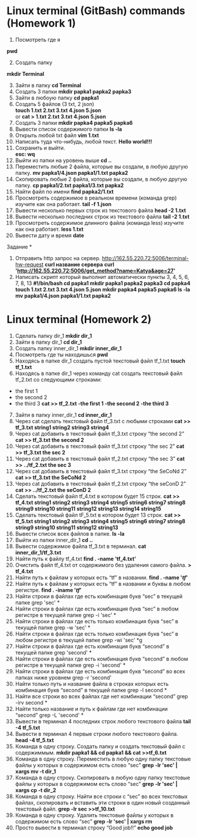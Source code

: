 # Linux terminal (GitBash) commands (Homework 1)
1) Посмотреть где я  
 
 **pwd**

2) Создать папку    

**mkdir Terminal**

3) Зайти в папку 
**cd Terminal**
4) Создать 3 папки 
**mkdir papka1 papka2 papka3**
5) Зайти в любоую папку 
**cd papka1**
6) Создать 5 файлов (3 txt, 2 json)  
**touch 1.txt 2.txt 3.txt 4.json 5.json**  
or
**cat > 1.txt 2.txt 3.txt 4.json 5.json**
7) Создать 3 папки
**mkdir papka4 papka5 papka6**
8) Вывести список содержимого папки 
**ls -la**
9) Открыть любой txt файл 
**vim 1.txt**  
10) Написать туда что-нибудь, любой текст. 
**Hello world!!!**
11) Сохранить и выйти.  
**esc: wq**
12) Выйти из папки на уровень выше 
**cd ..**
13) Переместить любые 2 файла, которые вы создали, в любую другую папку. 
**mv papka1/4.json papka1/1.txt papka2**
14) Скопировать любые 2 файла, которые вы создали, в любую другую папку. 
**cp papka1/2.txt papka1/3.txt papka2**
15) Найти файл по имени 
**find papka2/1.txt**
16) Просмотреть содержимое в реальном времени (команда grep) изучите как она работает. 
**tail -f 1.json**
17) Вывести несколько первых строк из текстового файла 
**head -2 1.txt**
18) Вывести несколько последних строк из текстового файла 
**tail -2 1.txt**
20) Просмотреть содержимое длинного файла (команда less) изучите как она работает. 
**less 1.txt**
21) Вывести дату и время 
**date**

Задание *
1) Отправить http запрос на сервер.
http://162.55.220.72:5006/terminal-hw-request
**curl название сервера**
**curl 'http://162.55.220.72:5006/get_method?name=Katya&age=27'**
2) Написать скрипт который выполнит автоматически пункты 3, 4, 5, 6, 7, 8, 13
**#!/bin/bash
cd papka1
mkdir papka1 papka2 papka3
cd papka4
touch 1.txt 2.txt 3.txt 4.json 5.json 
mkdir papka4 papka5 papka6
ls -la
mv papka1/4.json papka1/1.txt papka2**

# Linux terminal (Homework 2)
1. Сделать папку dir_1 **mkdir dir_1**
 2. Зайти в папку dir_1 **cd dir_1**
 3. Создать папку inner_dir_1 **mkdir inner_dir_1**
4. Посмотреть где ты находишься **pwd**
 5. Находясь в папке dir_1 создать пустой текстовый файл tf_1.txt **touch tf_1.txt**
 6. Находясь в папке dir_1 через команду cat создать текстовый файл tf_2.txt со следующими строками:
- the first 1
- the second 2
- the third 3
**cat >> tf_2.txt
-the first 1
-the second 2
-the third 3**
7. Зайти в папку inner_dir_1 **cd inner_dir_1**
 8. Через cat сделать текстовый файл tf_3.txt  c любыми строками
**cat >> tf_3.txt
string1
string2
string3
string4**
 9. Через cat добавить в текстовый файл tf_3.txt строку “the second 2”
**cat >> tf_3.txt
the second 2**
 10. Через cat добавить в текстовый файл tf_3.txt строку “the sec 2”
**cat >> tf_3.txt
the sec 2**
 11. Через cat добавить в текстовый файл tf_2.txt строку “the sec 3”
**cat >> ../tf_2.txt
the sec 3**
 12. Через cat добавить в текстовый файл tf_3.txt строку “the SeCoNd 2”
**cat >> tf_3.txt
the SeCoNd 2**
 13. Через cat добавить в текстовый файл tf_2.txt строку “the seConD 2”
**cat >> ../tf_2.txt
the seConD 2**
 14. Сделать текстовый файл tf_4.txt в котором будет 15 строк.
**cat >> tf_4.txt
string1
string2
string3
string4
string5
string6
string7
string8
string9
string10
string11
string12
string13
string14
string15**
 15. Сделать текстовый файл tF_5.txt в котором будет 13 строк.
**cat >> tf_5.txt
string1
string2
string3
string4
string5
string6
string7
string8
string9
string10
string11
string12
string13**
 16. Вывести список всех файлов в папке. **ls -la**
 17. Выйти из папки inner_dir_1 **cd ..**
 18. Вывести содержимое файла tf_3.txt в терминал. **cat inner_dir_1/tf_3.txt**
 19. Найти путь к файлу tf_4.txt **find . -name 'tf_4.txt'**
 20. Очистить файл tf_4.txt от содержимого без удаления самого файла. **> tf_4.txt**
 21. Найти путь к файлам у которых есть  “tf” в названии. **find .  -name '*tf*'**
 22. Найти путь к файлам у которых есть  “tf” в названии и буквы в любом регистре. **find .  -iname '*tf*'**
 23. Найти строки в файлах где есть комбинация букв “sec” в текущей папке 
grep 'sec' * 
 24. Найти строки в файлах где есть комбинация букв “sec” в любом регистре в текущей папке
grep -i 'sec' *
 25. Найти строки в файлах где есть только комбинация букв “sec” в текущей папке
grep -w 'sec' *
 26. Найти строки в файлах где есть только комбинация букв “sec” в любом регистре в текущей папке
grep -wi 'sec' *g
 27. Найти строки в файлах где есть комбинация букв “second” в текущей папке
grep 'second' *
 28. Найти строки в файлах где есть комбинация букв “second” в любом регистре в текущей папке
grep -i 'second' *
 29. Найти строки в файлах где есть комбинация букв “second” во всех папках ниже уровнем
grep -r 'second'
 30. Найти только путь и название файла в строках которых есть комбинация букв “second” в текущей папке
grep -l second *
 31. Найти все строки во всех файлах где нет комбинации “second”
grep -irv second *
 32. Найти только название и путь к файлам где нет комбинации “second”
grep -L 'second' *
 33. Вывести в терминал 4 последних строк любого текстового файла **tail -4 tf_5.txt**
 34. Вывести в терминал 4 первые строки любого текстового файла. **head -4 tf_5.txt**
 35. Команда в одну строку. Создать папку и создать текстовый файл с содержиммым. **mkdir papka1 && cd papka1 && cat >>tf_6.txt**
 36. Команда в одну строку. Переместить в любую одну папку текстовые файлы у которых в содержимом есть слово “sec” **grep -lr 'sec' | xargs mv -t dir_1**
 37. Команда в одну строку. Скопировать в любую одну папку текстовые файлы у которых в содержимом есть слово “sec” **grep -lr 'sec' | xargs cp -t dir_2**
38. Команда в одну строку. Найти все строки c “sec” во всех текстовых файлах, скопировать и вставить эти строки в один новый созданный текстовый файл. **grep -lr sec >>tf_10.txt**
39. Команда в одну строку. Удалить текстовые файлы у которых в содержимом есть слово “sec” **grep -lr 'sec' | xargs rm**
 40. Просто вывести в терминал строку “Good job!!” **echo good job**
